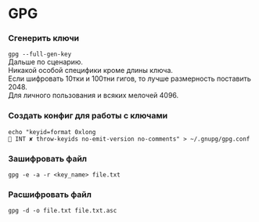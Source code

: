 # GPG
### Сгенерить ключи
`gpg --full-gen-key`  
Дальше по сценарию.  
Никакой особой специфики кроме длины ключа.  
Если шифровать 10тки и 100тни гигов, то лучше размерность поставить 2048.  
Для личного пользования и всяких мелочей 4096.  

### Создать конфиг для работы с ключами
`echo "keyid=format 0xlong                                                                                              INT ✘
throw-keyids
no-emit-version
no-comments" > ~/.gnupg/gpg.conf`  

### Зашифровать файл
`gpg -e -a -r <key_name> file.txt`  
### Расшифровать файл
`gpg -d -o file.txt file.txt.asc`  
